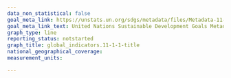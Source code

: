 ```yaml
---
data_non_statistical: false
goal_meta_link: https://unstats.un.org/sdgs/metadata/files/Metadata-11-01-01.pdf
goal_meta_link_text: United Nations Sustainable Development Goals Metadata (PDF 93.1 KB)
graph_type: line
reporting_status: notstarted
graph_title: global_indicators.11-1-1-title
national_geographical_coverage: 
measurement_units: 

---
```

